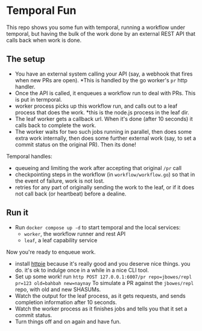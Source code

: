 # Temporal Fun

This repo shows you some fun with temporal, running a workflow under
temporal, but having the bulk of the work done by an external REST API
that calls back when work is done.

## The setup

- You have an external system calling your API (say, a webhook that fires when new PRs are open). *This is handled by the go worker's `pr` http handler.
- Once the API is called, it enqueues a workflow run to deal with PRs. This is put in termporal.
- worker process picks up this workflow run, and calls out to a leaf process that does the work. *this is the node.js process in the leaf dir.
- The leaf worker gets a callback url. When it's done (after 10 seconds) it calls back to complete the work.
- The worker waits for two such jobs running in parallel, then does some extra work internally, then does some further external work (say, to set a commit status on the original PR). Then its done!

Temporal handles:
- queueing and limiting the work after accepting that original `/pr` call
- checkpointing steps in the workflow (in `workflow/workflow.go`) so that in the event of failure, work is not lost.
- retries for any part of originally sending the work to the leaf, or if it does not call back (or heartbeat) before a dealine.

## Run it

- Run `docker compose up -d` to start temporal and the local services:
  - `worker`, the workflow runner and rest API
  - `leaf`, a leaf capability service

Now you're ready to enqueue work.
- install [httpie](https://httpie.io/) because it's really good and you deserve nice things. you do. it's ok to indulge once in a while in a nice CLI tool.
- Set up some work! run `http POST 127.0.0.1:6007/pr repo=jbowes/repl pr=123 old=bahbah new=naynay` To simulate a PR against the `jbowes/repl` repo, with old and new SHASUMs.
- Watch the output for the leaf process, as it gets requests, and sends completion information after 10 seconds.
- Watch the worker process as it finishes jobs and tells you that it set a commit status.
- Turn things off and on again and have fun.
